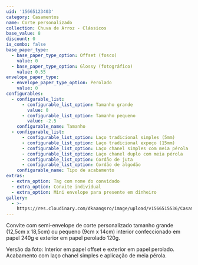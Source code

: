 ```yaml
---
uid: '15665123403'
category: Casamentos
name: Corte personalizado
collection: Chuva de Arroz - Clássicos
base_value: 8
discount: 0
is_combo: false
base_paper_type:
  - base_paper_type_option: Offset (fosco)
    value: 0
  - base_paper_type_option: Glossy (fotográfico)
    value: 0.55
envelope_paper_type:
  - envelope_paper_type_option: Perolado
    value: 0
configurables:
  - configurable_list:
      - configurable_list_option: Tamanho grande
        value: 0
      - configurable_list_option: Tamanho pequeno
        value: -2.5
    configurable_name: Tamanho
  - configurable_list:
      - configurable_list_option: Laço tradicional simples (5mm)
      - configurable_list_option: Laço tradicional expeço (15mm)
      - configurable_list_option: Laço chanel simples com meia pérola
      - configurable_list_option: Laço chanel duplo com meia pérola
      - configurable_list_option: Cordão de juta
      - configurable_list_option: Cordão de algodão
    configurable_name: Tipo de acabamento
extras:
  - extra_option: Tag com nome do convidado
  - extra_option: Convite individual
  - extra_option: Mini envelope para presente em dinheiro
gallery:
  - >-
    https://res.cloudinary.com/dkaanqsro/image/upload/v1566515536/Casamentos/Modelo_Corte_personalizado_rqqanp.jpg
---
```

Convite com semi-envelope de corte personalizado tamanho grande (12,5cm x 18,5cm) ou pequeno (9cm x 14cm) interior confeccionado em papel 240g e exterior em papel perolado 120g.



Versão da foto: Interior em papel offset e exterior em papel perolado. Acabamento com laço chanel simples e aplicação de meia pérola.
